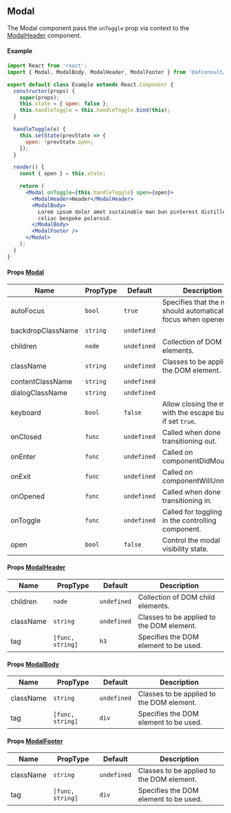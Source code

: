 ## Modal

The Modal component pass the `onToggle` prop via context to the [ModalHeader](../ModalHeader) component.

#### Example

```jsx
import React from 'react';
import { Modal, ModalBody, ModalHeader, ModalFooter } from '@afconsult/apollo';

export default class Example extends React.Component {
  constructor(props) {
    super(props);
    this.state = { open: false };
    this.handleToggle = this.handleToggle.bind(this);
  }

  handleToggle(e) {
    this.setState(prevState => {
      open: !prevState.open;
    });
  }

  render() {
    const { open } = this.state;

    return (
      <Modal onToggle={this.handleToggle} open={open}>
        <ModalHeader>Header</ModalHeader>
        <ModalBody>
          Lorem ipsum dolor amet sustainable man bun pinterest distillery,
          celiac bespoke polaroid.
        </ModalBody>
        <ModalFooter />
      </Modal>
    );
  }
}
```

#### Props [Modal](./)

| Name              | PropType | Default     | Description                                                          |
| ----------------- | -------- | ----------- | -------------------------------------------------------------------- |
| autoFocus         | `bool`   | `true`      | Specifies that the modal should automatically get focus when opened. |
| backdropClassName | `string` | `undefined` |                                                                      |
| children          | `node`   | `undefined` | Collection of DOM child elements.                                    |
| className         | `string` | `undefined` | Classes to be applied to the DOM element.                            |
| contentClassName  | `string` | `undefined` |                                                                      |
| dialogClassName   | `string` | `undefined` |                                                                      |
| keyboard          | `bool`   | `false`     | Allow closing the modal with the escape button if set `true`.        |
| onClosed          | `func`   | `undefined` | Called when done transitioning out.                                  |
| onEnter           | `func`   | `undefined` | Called on componentDidMount.                                         |
| onExit            | `func`   | `undefined` | Called on componentWillUnmount.                                      |
| onOpened          | `func`   | `undefined` | Called when done transitioning in.                                   |
| onToggle          | `func`   | `undefined` | Called for toggling `open` in the controlling component.             |
| open              | `bool`   | `false`     | Control the modal visibility state.                                  |

#### Props [ModalHeader](../ModalHeader)

| Name      | PropType         | Default     | Description                               |
| --------- | ---------------- | ----------- | ----------------------------------------- |
| children  | `node`           | `undefined` | Collection of DOM child elements.         |
| className | `string`         | `undefined` | Classes to be applied to the DOM element. |
| tag       | `[func, string]` | `h3`        | Specifies the DOM element to be used.     |

#### Props [ModalBody](../ModalBody)

| Name      | PropType         | Default     | Description                               |
| --------- | ---------------- | ----------- | ----------------------------------------- |
| className | `string`         | `undefined` | Classes to be applied to the DOM element. |
| tag       | `[func, string]` | `div`       | Specifies the DOM element to be used.     |

#### Props [ModalFooter](../ModalFooter)

| Name      | PropType         | Default     | Description                               |
| --------- | ---------------- | ----------- | ----------------------------------------- |
| className | `string`         | `undefined` | Classes to be applied to the DOM element. |
| tag       | `[func, string]` | `div`       | Specifies the DOM element to be used.     |

